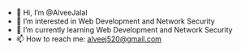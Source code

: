 - 👋 Hi, I’m @AlveeJalal
- 👀 I’m interested in Web Development and Network Security
- 🌱 I’m currently learning Web Development and Network Security
- 📫 How to reach me: alveej520@gmail.com

<!---
AlveeJalal/AlveeJalal is a ✨ special ✨ repository because its `README.md` (this file) appears on your GitHub profile.
You can click the Preview link to take a look at your changes.
--->
